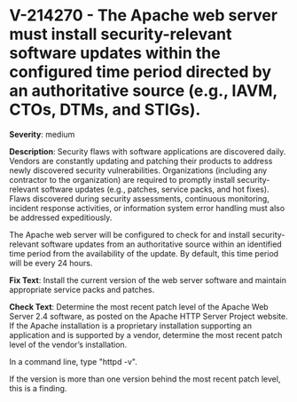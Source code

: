 # V-214270 - The Apache web server must install security-relevant software updates within the configured time period directed by an authoritative source (e.g., IAVM, CTOs, DTMs, and STIGs).

**Severity**: medium

**Description**:
Security flaws with software applications are discovered daily. Vendors are constantly updating and patching their products to address newly discovered security vulnerabilities. Organizations (including any contractor to the organization) are required to promptly install security-relevant software updates (e.g., patches, service packs, and hot fixes). Flaws discovered during security assessments, continuous monitoring, incident response activities, or information system error handling must also be addressed expeditiously.

The Apache web server will be configured to check for and install security-relevant software updates from an authoritative source within an identified time period from the availability of the update. By default, this time period will be every 24 hours.

**Fix Text**:
 Install the current version of the web server software and maintain appropriate service packs and patches\.

**Check Text**:
Determine the most recent patch level of the Apache Web Server 2.4 software, as posted on the Apache HTTP Server Project website. If the Apache installation is a proprietary installation supporting an application and is supported by a vendor, determine the most recent patch level of the vendor’s installation.

In a command line, type "httpd -v".

If the version is more than one version behind the most recent patch level, this is a finding.

